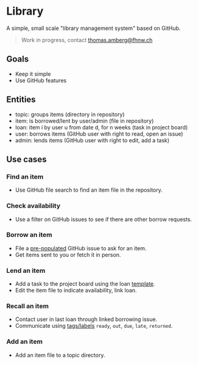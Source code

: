 # Library
A simple, small scale "library management system" based on GitHub.

> Work in progress, contact thomas.amberg@fhnw.ch

## Goals
- Keep it simple
- Use GitHub features

## Entities
- topic: groups items (directory in repository)
- item: is borrowed/lent by user/admin (file in repository)
- loan: item i by user u from date d, for n weeks (task in project board)
- user: borrows items (GitHub user with right to read, open an issue)
- admin: lends items (GitHub user with right to edit, add a task)

## Use cases
### Find an item
- Use GitHub file search to find an item file in the repository.

### Check availability
- Use a filter on GitHub issues to see if there are other borrow requests.

### Borrow an item
- File a [pre-populated](https://stackoverflow.com/questions/34146618/pre-populate-the-github-new-issue-form-using-the-querystring) GitHub issue to ask for an item.
- Get items sent to you or fetch it in person.

### Lend an item
- Add a task to the project board using the loan [template](https://docs.github.com/en/communities/using-templates-to-encourage-useful-issues-and-pull-requests/configuring-issue-templates-for-your-repository).
- Edit the item file to indicate availability, link loan.

### Recall an item
- Contact user in last loan through linked borrowing issue.
- Communicate using [tags/labels](https://github.com/tamberg/library/issues/labels) `ready`, `out`, `due`, `late`, `returned`.

### Add an item
- Add an item file to a topic directory.
